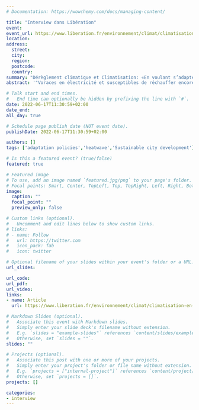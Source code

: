 ```yaml
---
# Documentation: https://wowchemy.com/docs/managing-content/

title: "Interview dans Libération"
event:
event_url: https://www.liberation.fr/environnement/climat/climatisation-en-voulant-sadapter-a-la-hausse-des-temperatures-on-aggrave-le-probleme-20220616_5BM7D5CYQBD2JK7PQVQAP37P6Y/
location:
address:
  street:
  city:
  region:
  postcode:
  country:
summary: "Dérèglement climatique et Climatisation: «En voulant s’adapter à la hausse des températures, on aggrave le problème»"
abstract: '"Voraces en électricité et susceptibles de réchauffer encore plus l’air extérieur, les climatiseurs doivent être utilisés en cas d’extrême chaleur et en respectant certaines consignes."'

# Talk start and end times.
#   End time can optionally be hidden by prefixing the line with `#`.
date: 2022-06-17T11:30:59+02:00
date_end: 
all_day: true

# Schedule page publish date (NOT event date).
publishDate: 2022-06-17T11:30:59+02:00

authors: []
tags: ['adaptation policies','heatwave','Sustainable city development']

# Is this a featured event? (true/false)
featured: true

# Featured image
# To use, add an image named `featured.jpg/png` to your page's folder. 
# Focal points: Smart, Center, TopLeft, Top, TopRight, Left, Right, BottomLeft, Bottom, BottomRight.
image:
  caption: ""
  focal_point: ""
  preview_only: false

# Custom links (optional).
#   Uncomment and edit lines below to show custom links.
# links:
# - name: Follow
#   url: https://twitter.com
#   icon_pack: fab
#   icon: twitter

# Optional filename of your slides within your event's folder or a URL.
url_slides:

url_code:
url_pdf:
url_video:
links:
- name: Article
  url: https://www.liberation.fr/environnement/climat/climatisation-en-voulant-sadapter-a-la-hausse-des-temperatures-on-aggrave-le-probleme-20220616_5BM7D5CYQBD2JK7PQVQAP37P6Y/

# Markdown Slides (optional).
#   Associate this event with Markdown slides.
#   Simply enter your slide deck's filename without extension.
#   E.g. `slides = "example-slides"` references `content/slides/example-slides.md`.
#   Otherwise, set `slides = ""`.
slides: ""

# Projects (optional).
#   Associate this post with one or more of your projects.
#   Simply enter your project's folder or file name without extension.
#   E.g. `projects = ["internal-project"]` references `content/project/deep-learning/index.md`.
#   Otherwise, set `projects = []`.
projects: []

categories:
- interview
---
```

